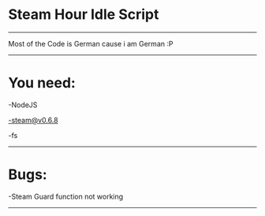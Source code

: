 # Steam Hour Idle Script
________
Most of the Code is German cause i am German :P
________
# You need:

-NodeJS

-steam@v0.6.8

-fs
________
# Bugs:

-Steam Guard function not working
________

